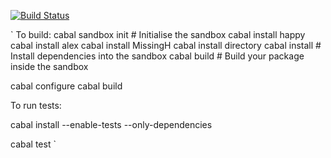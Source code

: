 [![Build Status](https://travis-ci.org/johan1a/haskell-go.svg?branch=master)](https://travis-ci.org/johan1a/haskell-go)

`
To build:
cabal sandbox init                   # Initialise the sandbox
cabal install happy
cabal install alex
cabal install MissingH
cabal install directory
cabal install 			     # Install dependencies into the sandbox
cabal build                          # Build your package inside the sandbox

cabal configure
cabal build

To run tests:

cabal install --enable-tests --only-dependencies

cabal test
`
